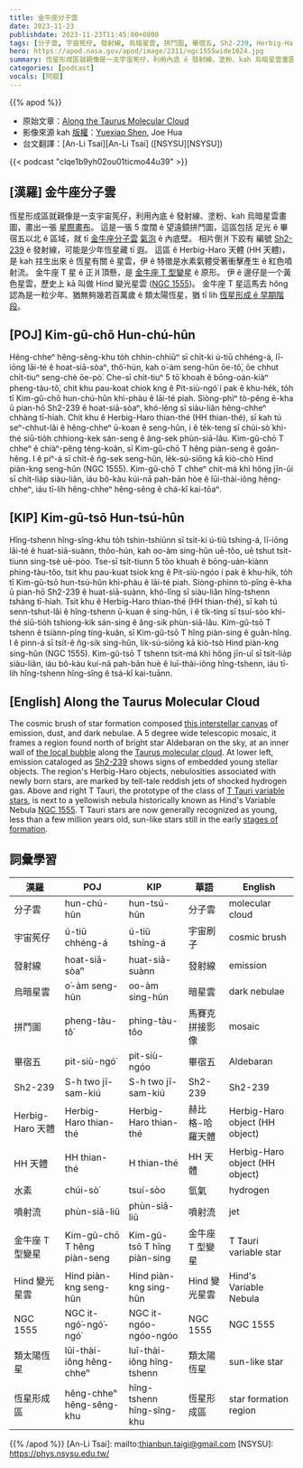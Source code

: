 ```yaml
---
title: 金牛座分子雲
date: 2023-11-23
publishdate: 2023-11-23T11:45:00+0800
tags: [分子雲, 宇宙筅仔, 發射線, 烏暗星雲, 拼鬥圖, 畢宿五, Sh2-239, Herbig-Haro 天體, HH 天體, 水素, 噴射流, 金牛座 T 型變星, 金牛座 T 星, Hind 變光星雲, NGC 1555, 類太陽恆星, 恆星形成區]
hero: https://apod.nasa.gov/apod/image/2311/ngc1555wide1024.jpg
summary: 恆星形成區就親像是一支宇宙筅仔，利用內底 ê 發射線、塗粉、kah 烏暗星雲畫圖，畫出一張星際畫布。
categories: [podcast]
vocals: [阿錕]
---
```


{{% apod %}}

- 原始文章：[Along the Taurus Molecular Cloud](https://apod.nasa.gov/apod/ap231123.html)
- 影像來源 kah [版權][copyright]：[Yuexiao Shen](https://www.flickr.com/people/150464529@N03/), Joe Hua
- 台文翻譯：[An-Li Tsai][An-Li Tsai] ([NSYSU][NSYSU])

{{< podcast "clqe1b9yh02ou01ticmo44u39" >}}

## [漢羅] 金牛座分子雲
恆星形成區就親像是一支宇宙筅仔，利用內底 ê 發射線、塗粉、kah 烏暗星雲畫圖，畫出一張 [星際畫布][this interstellar canvas]。
這是一張 5 度闊 ê 望遠鏡拼鬥圖，這區包括 足光 ê 畢宿五以北 ê 區域，就 tī [金牛座分子雲][Taurus molecular cloud] [氣泡][the local bubble] ê 內底壁。
相片倒爿下跤有 編號 [Sh2-239][Sh2-239] ê 發射線，可能是少年恆星藏 tī 遐。
這區 ê Herbig-Haro 天體 (HH 天體)，是 kah 拄生出來 ê 恆星有關 ê 星雲，伊 ê 特徵是水素氣體受著衝擊產生 ê 紅色噴射流。
金牛座 T 星 ê 正爿頂懸，是 [金牛座 T 型變星][T Tauri variable stars] ê 原形。
伊 ê 邊仔是一个黃色星雲，歷史上 kā 叫做 Hind 變光星雲 ([NGC 1555][NGC 1555])。
金牛座 T 星這馬去 hŏng 認為是一粒少年、猶無夠幾若百萬歲 ê 類太陽恆星，猶 tī lih [恆星形成 ê 早期階段][stages of formation]。

## [POJ] Kim-gû-chō Hun-chú-hûn
Hêng-chheⁿ hêng-sêng-khu to̍h chhin-chhiūⁿ sī chi̍t-ki ú-tiū chhéng-á, lī-iōng lāi-té ê hoat-siā-sòaⁿ, thô͘-hún, kah o͘-àm seng-hûn ōe-tô͘, ōe chhut chi̍t-tiuⁿ seng-chè ōe-pò͘.
Che-sī chi̍t-tiuⁿ 5 tō͘ khoah ê bōng-oán-kiàⁿ pheng-tàu-tô͘, chit khu pau-koat chiok kng ê Pit-siù-ngó͘ í pak ê khu-he̍k, to̍h tī Kim-gû-chō hun-chú-hûn khì-phàu ê lāi-té piah.
Siòng-phìⁿ tò-pêng ē-kha ū pian-hō Sh2-239 ê hoat-siā-sòaⁿ, khó-lêng sī siàu-liân hêng-chheⁿ chhàng tī-hiah.
Chit khu ê Herbig-Haro thian-thé (HH thian-thé), sī kah tú seⁿ-chhut-lâi ê hêng-chheⁿ ū-koan ê seng-hûn, i ê te̍k-teng sī chúi-sò͘ khì-thé siū-tio̍h chhiong-kek sán-seng ê âng-sek phùn-siā-lâu.
Kim-gû-chō T chheⁿ ê chiàⁿ-pêng téng-koân, sī Kim-gû-chō T hêng piàn-seng ê goân-hêng.
I ê piⁿ-á sī chi̍t-ê n̂g-sek seng-hûn, le̍k-sú-siōng kā kiò-chò Hind piàn-kng seng-hûn (NGC 1555).
Kim-gû-chō T chheⁿ chit-má khì hőng jīn-ûi sī chi̍t-lia̍p siàu-liân, iáu bô-kàu kúi-nā pah-bān hòe ê lūi-thài-iông hêng-chheⁿ, iáu tī-lih hêng-chheⁿ hêng-sêng ê chá-kî kai-tōaⁿ.

## [KIP] Kim-gû-tsō Hun-tsú-hûn
Hîng-tshenn hîng-sîng-khu to̍h tshin-tshiūnn sī tsi̍t-ki ú-tiū tshíng-á, lī-iōng lāi-té ê huat-siā-suànn, thôo-hún, kah oo-àm sing-hûn uē-tôo, uē tshut tsi̍t-tiunn sing-tsè uē-pòo.
Tse-sī tsi̍t-tiunn 5 tōo khuah ê bōng-uán-kiànn phing-tàu-tôo, tsit khu pau-kuat tsiok kng ê Pit-siù-ngóo í pak ê khu-hi̍k, to̍h tī Kim-gû-tsō hun-tsú-hûn khì-phàu ê lāi-té piah.
Siòng-phìnn tò-pîng ē-kha ū pian-hō Sh2-239 ê huat-siā-suànn, khó-lîng sī siàu-liân hîng-tshenn tshàng tī-hiah.
Tsit khu ê Herbig-Haro thian-thé (HH thian-thé), sī kah tú senn-tshut-lâi ê hîng-tshenn ū-kuan ê sing-hûn, i ê ti̍k-ting sī tsuí-sòo khì-thé siū-tio̍h tshiong-kik sán-sing ê âng-sik phùn-siā-lâu.
Kim-gû-tsō T tshenn ê tsiànn-pîng tíng-kuân, sī Kim-gû-tsō T hîng piàn-sing ê guân-hîng.
I ê pinn-á sī tsi̍t-ê n̂g-sik sing-hûn, li̍k-sú-siōng kā kiò-tsò Hind piàn-kng sing-hûn (NGC 1555).
Kim-gû-tsō T tshenn tsit-má khì hőng jīn-uî sī tsi̍t-lia̍p siàu-liân, iáu bô-kàu kuí-nā pah-bān huè ê luī-thài-iông hîng-tshenn, iáu tī-lih hîng-tshenn hîng-sîng ê tsá-kî kai-tuānn.

## [English] Along the Taurus Molecular Cloud
The cosmic brush of star formation composed [this interstellar canvas][this interstellar canvas] of emission, dust, and dark nebulae.
A 5 degree wide telescopic mosaic, it frames a region found north of bright star Aldebaran on the sky, at an inner wall of [the local bubble][the local bubble] along the [Taurus molecular cloud][Taurus molecular cloud].
At lower left, emission cataloged as [Sh2-239][Sh2-239] shows signs of embedded young stellar objects.
The region's Herbig-Haro objects, nebulosities associated with newly born stars, are marked by tell-tale reddish jets of shocked hydrogen gas.
Above and right T Tauri, the prototype of the class of [T Tauri variable stars][T Tauri variable stars], is next to a yellowish nebula historically known as Hind's Variable Nebula [NGC 1555][NGC 1555].
T Tauri stars are now generally recognized as young, less than a few million years old, sun-like stars still in the early [stages of formation][stages of formation].

## 詞彙學習

|漢羅|POJ|KIP|華語|English|
|-|-|-|-|-|
|分子雲|hun-chú-hûn|hun-tsú-hûn|分子雲|molecular cloud|
|宇宙筅仔|ú-tiū chhéng-á|ú-tiū tshíng-á|宇宙刷子|cosmic brush|
|發射線|hoat-siā-sòaⁿ|huat-siā-suànn|發射線|emission|
|烏暗星雲|o͘-àm seng-hûn|oo-àm sing-hûn|暗星雲|dark nebulae|
|拼鬥圖|pheng-tàu-tô͘|phing-tàu-tôo|馬賽克拼接影像|mosaic|
|畢宿五|pit-siù-ngó͘|pit-siù-ngóo|畢宿五|Aldebaran|
|Sh2-239|S-h two jī-sam-kiú|S-h two jī-sam-kiú|Sh2-239|Sh2-239|
|Herbig-Haro 天體|Herbig-Haro thian-thé|Herbig-Haro thian-thé|赫比格-哈羅天體|Herbig-Haro object (HH object)|
|HH 天體|HH thian-thé|H thian-thé|HH 天體|Herbig-Haro object (HH object)|
|水素|chúi-sò͘|tsuí-sòo|氫氣|hydrogen|
|噴射流|phùn-siā-liû|phùn-siā-liû|噴射流|jet|
|金牛座 T 型變星|Kim-gû-chō T hêng piàn-seng|Kim-gû-tsō T hîng piàn-sing|金牛座 T 型變星|T Tauri variable star|
|Hind 變光星雲|Hind piàn-kng seng-hûn|Hind piàn-kng sing-hûn|Hind 變光星雲|Hind's Variable Nebula|
|NGC 1555|NGC it-ngó͘-ngó͘-ngó͘|NGC it-ngóo-ngóo-ngóo|NGC 1555|NGC 1555|
|類太陽恆星|lūi-thài-iông hêng-chheⁿ|luī-thài-iông hîng-tshenn|類太陽恆星|sun-like star|
|恆星形成區|hêng-chheⁿ hêng-sêng-khu|hîng-tshenn hîng-sîng-khu|恆星形成區|star formation region|

{{% /apod %}}
[An-Li Tsai]: mailto:thianbun.taigi@gmail.com
[NSYSU]: https://phys.nsysu.edu.tw/

[copyright]: https://apod.nasa.gov/apod/fap/lib/about_apod.html#srapply
[License]: https://creativecommons.org/licenses/by/2.0/

[this interstellar canvas]:https://www.flickr.com/photos/150464529@N03/53336219347/
[the local bubble]:https://skyandtelescope.org/astronomy-news/1000-light-year-bubble-is-the-source-of-all-nearby-baby-stars/?utm_source=cc&utm_medium=newsletter
[Taurus molecular cloud]:https://apod.nasa.gov/apod/ap111117.html
[Sh2-239]:https://apod.nasa.gov/apod/ap111208.html
[T Tauri variable stars]:https://www.aavso.org/vsots_ttau
[NGC 1555]:https://apod.nasa.gov/apod/ap220210.html
[stages of formation]:https://universe.nasa.gov/stars/basics/
